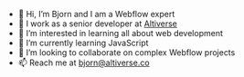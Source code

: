 - 👋 Hi, I’m Bjorn and I am a Webflow expert
- 💼 I work as a senior developer at [Altiverse](https://www.altiverse.co/)
- 👀 I’m interested in learning all about web development
- 🌱 I’m currently learning JavaScript
- 💞️ I’m looking to collaborate on complex Webflow projects
- 📫 Reach me at bjorn@altiverse.co

<!---
bjorncss/bjorncss is a ✨ special ✨ repository because its `README.md` (this file) appears on your GitHub profile.
You can click the Preview link to take a look at your changes.
--->
